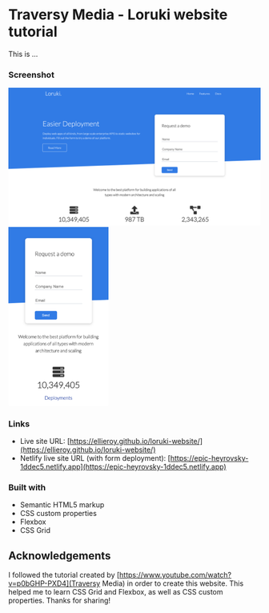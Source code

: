 # Traversy Media - Loruki website tutorial

This is  ... 

### Screenshot

<p float="left">
  <img src="./final-result/final-result-web.png" width="600"/> 
  <img src="./final-result/final-result-mobile.png" width="200"/> 
</p>

### Links
- Live site URL: [https://ellieroy.github.io/loruki-website/](https://ellieroy.github.io/loruki-website/)
- Netlify live site URL (with form deployment): [https://epic-heyrovsky-1ddec5.netlify.app](https://epic-heyrovsky-1ddec5.netlify.app)

### Built with 
- Semantic HTML5 markup
- CSS custom properties
- Flexbox
- CSS Grid

## Acknowledgements 
I followed the tutorial created by [https://www.youtube.com/watch?v=p0bGHP-PXD4](Traversy Media) in order to create this website. This helped me to learn CSS Grid and Flexbox, as well as CSS custom properties. Thanks for sharing!
